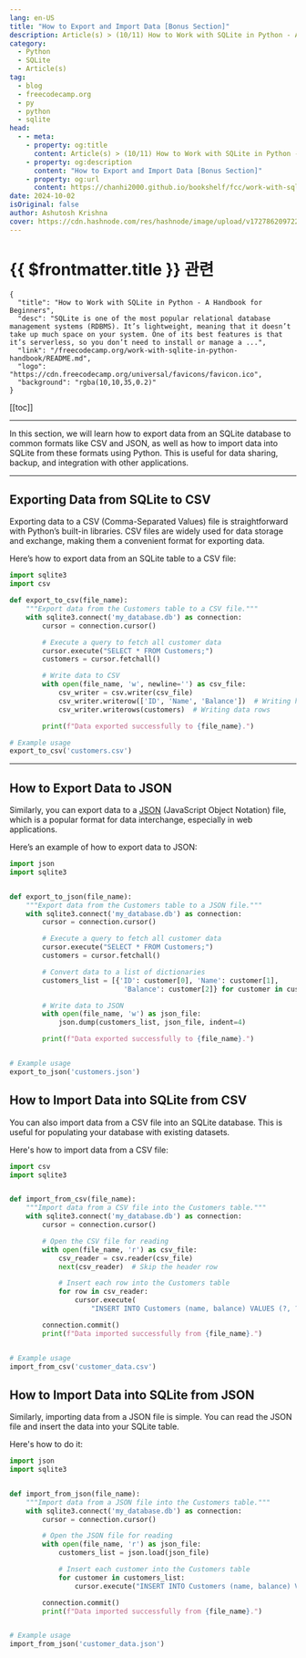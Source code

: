 ```yaml
---
lang: en-US
title: "How to Export and Import Data [Bonus Section]"
description: Article(s) > (10/11) How to Work with SQLite in Python - A Handbook for Beginners 
category:
  - Python
  - SQLite
  - Article(s)
tag:
  - blog
  - freecodecamp.org
  - py
  - python
  - sqlite
head:
  - - meta:
    - property: og:title
      content: Article(s) > (10/11) How to Work with SQLite in Python - A Handbook for Beginners
    - property: og:description
      content: "How to Export and Import Data [Bonus Section]"
    - property: og:url
      content: https://chanhi2000.github.io/bookshelf/fcc/work-with-sqlite-in-python-handbook/how-to-export-and-import-data-bonus-section.html
date: 2024-10-02
isOriginal: false
author: Ashutosh Krishna
cover: https://cdn.hashnode.com/res/hashnode/image/upload/v1727862097228/24433377-ebb8-49b5-b0ee-5736f629399d.png
---
```


# {{ $frontmatter.title }} 관련

```component VPCard
{
  "title": "How to Work with SQLite in Python - A Handbook for Beginners",
  "desc": "SQLite is one of the most popular relational database management systems (RDBMS). It’s lightweight, meaning that it doesn’t take up much space on your system. One of its best features is that it’s serverless, so you don’t need to install or manage a ...",
  "link": "/freecodecamp.org/work-with-sqlite-in-python-handbook/README.md",
  "logo": "https://cdn.freecodecamp.org/universal/favicons/favicon.ico",
  "background": "rgba(10,10,35,0.2)"
}
```

[[toc]]

---

<SiteInfo
  name="How to Work with SQLite in Python - A Handbook for Beginners"
  desc="SQLite is one of the most popular relational database management systems (RDBMS). It’s lightweight, meaning that it doesn’t take up much space on your system. One of its best features is that it’s serverless, so you don’t need to install or manage a ..."
  url="https://freecodecamp.org/news/work-with-sqlite-in-python-handbook/"
  logo="https://cdn.freecodecamp.org/universal/favicons/favicon.ico"
  preview="https://cdn.hashnode.com/res/hashnode/image/upload/v1727862097228/24433377-ebb8-49b5-b0ee-5736f629399d.png"/>

In this section, we will learn how to export data from an SQLite database to common formats like CSV and JSON, as well as how to import data into SQLite from these formats using Python. This is useful for data sharing, backup, and integration with other applications.

---

## Exporting Data from SQLite to CSV

Exporting data to a CSV (Comma-Separated Values) file is straightforward with Python’s built-in libraries. CSV files are widely used for data storage and exchange, making them a convenient format for exporting data.

Here’s how to export data from an SQLite table to a CSV file:

```py
import sqlite3
import csv

def export_to_csv(file_name):
    """Export data from the Customers table to a CSV file."""
    with sqlite3.connect('my_database.db') as connection:
        cursor = connection.cursor()

        # Execute a query to fetch all customer data
        cursor.execute("SELECT * FROM Customers;")
        customers = cursor.fetchall()

        # Write data to CSV
        with open(file_name, 'w', newline='') as csv_file:
            csv_writer = csv.writer(csv_file)
            csv_writer.writerow(['ID', 'Name', 'Balance'])  # Writing header
            csv_writer.writerows(customers)  # Writing data rows

        print(f"Data exported successfully to {file_name}.")

# Example usage
export_to_csv('customers.csv')
```

---

## How to Export Data to JSON

Similarly, you can export data to a [<VPIcon icon="fas fa-globe"/>JSON](https://blog.ashutoshkrris.in/a-beginners-guide-to-the-json-module-in-python) (JavaScript Object Notation) file, which is a popular format for data interchange, especially in web applications.

Here’s an example of how to export data to JSON:

```py
import json
import sqlite3


def export_to_json(file_name):
    """Export data from the Customers table to a JSON file."""
    with sqlite3.connect('my_database.db') as connection:
        cursor = connection.cursor()

        # Execute a query to fetch all customer data
        cursor.execute("SELECT * FROM Customers;")
        customers = cursor.fetchall()

        # Convert data to a list of dictionaries
        customers_list = [{'ID': customer[0], 'Name': customer[1],
                            'Balance': customer[2]} for customer in customers]

        # Write data to JSON
        with open(file_name, 'w') as json_file:
            json.dump(customers_list, json_file, indent=4)

        print(f"Data exported successfully to {file_name}.")


# Example usage
export_to_json('customers.json')
```

## How to Import Data into SQLite from CSV

You can also import data from a CSV file into an SQLite database. This is useful for populating your database with existing datasets.

Here's how to import data from a CSV file:

```py
import csv
import sqlite3


def import_from_csv(file_name):
    """Import data from a CSV file into the Customers table."""
    with sqlite3.connect('my_database.db') as connection:
        cursor = connection.cursor()

        # Open the CSV file for reading
        with open(file_name, 'r') as csv_file:
            csv_reader = csv.reader(csv_file)
            next(csv_reader)  # Skip the header row

            # Insert each row into the Customers table
            for row in csv_reader:
                cursor.execute(
                    "INSERT INTO Customers (name, balance) VALUES (?, ?);", (row[1], row[2]))

        connection.commit()
        print(f"Data imported successfully from {file_name}.")


# Example usage
import_from_csv('customer_data.csv')
```

## How to Import Data into SQLite from JSON

Similarly, importing data from a JSON file is simple. You can read the JSON file and insert the data into your SQLite table.

Here's how to do it:

```py
import json
import sqlite3


def import_from_json(file_name):
    """Import data from a JSON file into the Customers table."""
    with sqlite3.connect('my_database.db') as connection:
        cursor = connection.cursor()

        # Open the JSON file for reading
        with open(file_name, 'r') as json_file:
            customers_list = json.load(json_file)

            # Insert each customer into the Customers table
            for customer in customers_list:
                cursor.execute("INSERT INTO Customers (name, balance) VALUES (?, ?);", (customer['Name'], customer['Balance']))

        connection.commit()
        print(f"Data imported successfully from {file_name}.")


# Example usage
import_from_json('customer_data.json')
```
